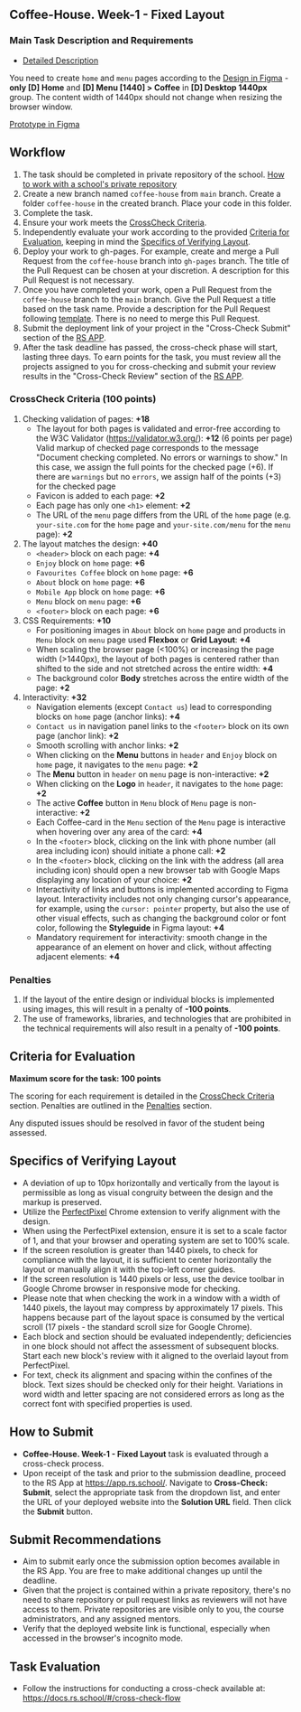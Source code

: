 ## Coffee-House. Week-1 - Fixed Layout

### Main Task Description and Requirements

- [Detailed Description](coffee-house.md)

You need to create `home` and `menu` pages according to the [Design in Figma](https://www.figma.com/file/SAoBmuOqTfguehdT4IFRxQ/Coffee-House?type=design&node-id=0-1&mode=design&t=qis81E9Ovgx47eVl-0) - **only \[D\] Home** and **\[D\] Menu \[1440\] > Coffee** in **\[D\] Desktop 1440px** group.
The content width of 1440px should not change when resizing the browser window.

[Prototype in Figma](https://www.figma.com/proto/SAoBmuOqTfguehdT4IFRxQ/Coffee-House?page-id=0%3A1&type=design&node-id=216-1349&viewport=875%2C385%2C0.03&t=rqlxorgzq8m3fnhO-1&scaling=min-zoom&starting-point-node-id=216%3A1349)

## Workflow

1. The task should be completed in private repository of the school. [How to work with a school's private repository](https://docs.rs.school/#/private-repository)
2. Create a new branch named `coffee-house` from `main` branch. Create a folder `coffee-house` in the created branch. Place your code in this folder.
3. Complete the task.
4. Ensure your work meets the [CrossCheck Criteria](#crosscheck-criteria).
5. Independently evaluate your work according to the provided [Criteria for Evaluation](#criteria-for-evaluation), keeping in mind the [Specifics of Verifying Layout](#specifics-of-verifying-layout).
6. Deploy your work to gh-pages. For example, create and merge a Pull Request from the `coffee-house` branch into `gh-pages` branch. The title of the Pull Request can be chosen at your discretion. A description for this Pull Request is not necessary.
7. Once you have completed your work, open a Pull Request from the `coffee-house` branch to the `main` branch. Give the Pull Request a title based on the task name. Provide a description for the Pull Request following [template](https://docs.rs.school/#/pull-request-review-process?id=Требования-к-pull-request-pr).
   There is no need to merge this Pull Request.
8. Submit the deployment link of your project in the "Cross-Check Submit" section of the [RS APP](https://app.rs.school/).
9. After the task deadline has passed, the cross-check phase will start, lasting three days. To earn points for the task, you must review all the projects assigned to you for cross-checking and submit your review results in the "Cross-Check Review" section of the [RS APP](https://app.rs.school/).

### CrossCheck Criteria (100 points)

1. Checking validation of pages: **+18**
   - The layout for both pages is validated and error-free according to the W3C Validator (https://validator.w3.org/): **+12** (6 points per page)
     Valid markup of checked page corresponds to the message "Document checking completed. No errors or warnings to show." In this case, we assign the full points for the checked page (+6). If there are `warnings` but no `errors`, we assign half of the points (+3) for the checked page
   - Favicon is added to each page: **+2**
   - Each page has only one `<h1>` element: **+2**
   - The URL of the `menu` page differs from the URL of the `home` page (e.g. `your-site.com` for the `home` page and `your-site.com/menu` for the `menu` page): **+2**
2. The layout matches the design: **+40**
   - `<header>` block on each page: **+4**
   - `Enjoy` block on `home` page: **+6**
   - `Favourites Coffee` block on `home` page: **+6**
   - `About` block on `home` page: **+6**
   - `Mobile App` block on `home` page: **+6**
   - `Menu` block on `menu` page: **+6**
   - `<footer>` block on each page: **+6**
3. CSS Requirements: **+10**
   - For positioning images in `About` block on `home` page and products in `Menu` block on `menu` page used **Flexbox** or **Grid Layout**: **+4**
   - When scaling the browser page (<100%) or increasing the page width (>1440px), the layout of both pages is centered rather than shifted to the side and not stretched across the entire width: **+4**
   - The background color **Body** stretches across the entire width of the page: **+2**
4. Interactivity: **+32**
   - Navigation elements (except `Contact us`) lead to corresponding blocks on `home` page (anchor links): **+4**
   - `Contact us` in navigation panel links to the `<footer>` block on its own page (anchor link): **+2**
   - Smooth scrolling with anchor links: **+2**
   - When clicking on the **Menu** buttons in `header` and `Enjoy` block on `home` page, it navigates to the `menu` page: **+2**
   - The **Menu** button in `header` on `menu` page is non-interactive: **+2**
   - When clicking on the **Logo** in `header`, it navigates to the `home` page: **+2**
   - The active **Coffee** button in `Menu` block of `Menu` page is non-interactive: **+2**
   - Each Coffee-card in the `Menu` section of the `Menu` page is interactive when hovering over any area of the card: **+4**
   - In the `<footer>` block, clicking on the link with phone number (all area including icon) should initiate a phone call: **+2**
   - In the `<footer>` block, clicking on the link with the address (all area including icon) should open a new browser tab with Google Maps displaying any location of your choice: **+2**
   - Interactivity of links and buttons is implemented according to Figma layout. Interactivity includes not only changing cursor's appearance, for example, using the `cursor: pointer` property, but also the use of other visual effects, such as changing the background color or font color, following the **Styleguide** in Figma layout: **+4**
   - Mandatory requirement for interactivity: smooth change in the appearance of an element on hover and click, without affecting adjacent elements: **+4**

### Penalties

1. If the layout of the entire design or individual blocks is implemented using images, this will result in a penalty of **-100 points**.
2. The use of frameworks, libraries, and technologies that are prohibited in the technical requirements will also result in a penalty of **-100 points**.

## Criteria for Evaluation

**Maximum score for the task: 100 points**

The scoring for each requirement is detailed in the [CrossCheck Criteria](#crosscheck-criteria) section.
Penalties are outlined in the [Penalties](#penalties) section.

Any disputed issues should be resolved in favor of the student being assessed.

## Specifics of Verifying Layout

- A deviation of up to 10px horizontally and vertically from the layout is permissible as long as visual congruity between the design and the markup is preserved.
- Utilize the [PerfectPixel](https://chrome.google.com/webstore/detail/perfectpixel-by-welldonec/dkaagdgjmgdmbnecmcefdhjekcoceebi?hl=ru) Chrome extension to verify alignment with the design.
- When using the PerfectPixel extension, ensure it is set to a scale factor of 1, and that your browser and operating system are set to 100% scale.
- If the screen resolution is greater than 1440 pixels, to check for compliance with the layout, it is sufficient to center horizontally the layout or manually align it with the top-left corner guides.
- If the screen resolution is 1440 pixels or less, use the device toolbar in Google Chrome browser in responsive mode for checking.
- Please note that when checking the work in a window with a width of 1440 pixels, the layout may compress by approximately 17 pixels. This happens because part of the layout space is consumed by the vertical scroll (17 pixels - the standard scroll size for Google Chrome).
- Each block and section should be evaluated independently; deficiencies in one block should not affect the assessment of subsequent blocks. Start each new block's review with it aligned to the overlaid layout from PerfectPixel.
- For text, check its alignment and spacing within the confines of the block. Text sizes should be checked only for their height. Variations in word width and letter spacing are not considered errors as long as the correct font with specified properties is used.

## How to Submit

- **Coffee-House. Week-1 - Fixed Layout** task is evaluated through a cross-check process.
- Upon receipt of the task and prior to the submission deadline, proceed to the RS App at https://app.rs.school/. Navigate to **Cross-Check: Submit**, select the appropriate task from the dropdown list, and enter the URL of your deployed website into the **Solution URL** field. Then click the **Submit** button.

## Submit Recommendations

- Aim to submit early once the submission option becomes available in the RS App. You are free to make additional changes up until the deadline.
- Given that the project is contained within a private repository, there's no need to share repository or pull request links as reviewers will not have access to them. Private repositories are visible only to you, the course administrators, and any assigned mentors.
- Verify that the deployed website link is functional, especially when accessed in the browser's incognito mode.

## Task Evaluation

- Follow the instructions for conducting a cross-check available at: https://docs.rs.school/#/cross-check-flow
